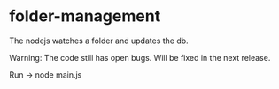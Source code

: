 # folder-management
The nodejs watches a folder and updates the db.

Warning: The code still has open bugs. Will be fixed in the next release.

Run -> node main.js
